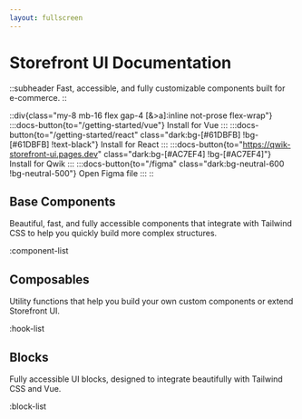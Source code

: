 ```yaml
---
layout: fullscreen
---
```

# Storefront UI Documentation
::subheader
Fast, accessible, and fully customizable components built for e-commerce.
::

::div{class="my-8 mb-16  flex gap-4 [&>a]:inline  not-prose flex-wrap"}
:::docs-button{to="/getting-started/vue"}
Install for Vue
:::
:::docs-button{to="/getting-started/react" class="dark:bg-[#61DBFB] !bg-[#61DBFB] !text-black"}
Install for React
:::
:::docs-button{to="https://qwik-storefront-ui.pages.dev" class="dark:bg-[#AC7EF4] !bg-[#AC7EF4]"}
Install for Qwik
:::
:::docs-button{to="/figma" class="dark:bg-neutral-600 !bg-neutral-500"}
Open Figma file
:::
::


## Base Components

Beautiful, fast, and fully accessible components that integrate with Tailwind CSS to help you quickly build more complex structures.

:component-list

## Composables

Utility functions that help you build your own custom components or extend Storefront UI.

:hook-list

## Blocks

Fully accessible UI blocks, designed to integrate beautifully with Tailwind CSS and Vue.


:block-list